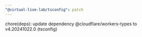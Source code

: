 ```yaml
---
"@virtual-live-lab/tsconfig": patch
---
```


chore(deps): update dependency @cloudflare/workers-types to v4.20241022.0 (tsconfig)
